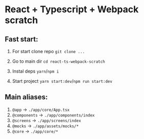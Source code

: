 # React + Typescript + Webpack scratch

## Fast start:

1. For start clone repo `git clone ...`


2. Go to main dir `cd react-ts-webpack-scratch`

3. Instal deps `yarn`/`npm i`

4. Start project `yarn start:dev`/`npm run start:dev`

## Main aliases:

1. `@app` -> `./app/core/App.tsx`
2. `@components` -> `./app/components/index`
3. `@screens` -> `./app/screens/index`
4. `@mocks` -> `./app/assets/mocks/*`
5. `@core` -> `./app/core/*`
